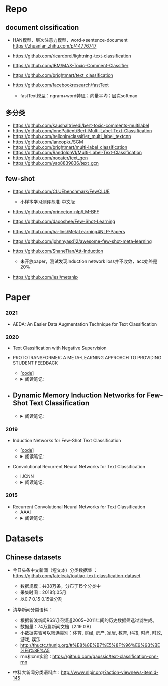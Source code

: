 

# Repo
## document clssification
- HAN模型，层次注意力模型，word->sentence-document https://zhuanlan.zhihu.com/p/44776747

- https://github.com/ricardorei/lightning-text-classification
- https://github.com/IBM/MAX-Toxic-Comment-Classifier
- https://github.com/brightmart/text_classification
- https://github.com/facebookresearch/fastText
  - fastText模型：ngram+word特征；向量平均；层次softmax

## 多分类
- https://github.com/kaushaltrivedi/bert-toxic-comments-multilabel
- https://github.com/lonePatient/Bert-Multi-Label-Text-Classification
- https://github.com/hellonlp/classifier_multi_label_textcnn
- https://github.com/lancopku/SGM
- https://github.com/brightmart/multi-label_classification
- https://github.com/RandolphVI/Multi-Label-Text-Classification
- https://github.com/nocater/text_gcn
- https://github.com/yao8839836/text_gcn


## few-shot

- https://github.com/CLUEbenchmark/FewCLUE
  - 小样本学习测评基准-中文版
- https://github.com/princeton-nlp/LM-BFF
- https://github.com/daooshee/Few-Shot-Learning
- https://github.com/ha-lins/MetaLearning4NLP-Papers
- https://github.com/johnnyasd12/awesome-few-shot-meta-learning

- https://github.com/ShaneTian/Att-Induction
  - 未开放paper，测试发现Induction network loss并不收敛，acc始终是20%
- https://github.com/iesl/metanlp

# Paper

### 2021

- AEDA: An Easier Data Augmentation Technique for Text Classification

### 2020

- Text Classification with Negative Supervision

- PROTOTRANSFORMER: A META-LEARNING APPROACH TO PROVIDING STUDENT FEEDBACK
  -  [[code]](https://github.com/mhw32/prototransformer-public)
  - <details>
    <summary>阅读笔记: </summary>
    1. paper主要应用在code相关的meta-learning任务中，并在NLP任务有很好的效果  <br>
    2. 使用robert对模型encoding，同时使用label embedding mean embedding作为一个token加入input，以此来融合side information  <br>
    3. 使用SMLMT作为self-supervise的训练方式  <br>
    4. details: 对于N-way K-shot C-query，采样时对每个类采样K个样本，然后对每个样本采样C个作为query；SMLMT并非是一个直接的分类问题，而是同一个类的support set和query set使用相同token mask；只希望正样本的距离比负样本的距离大就可以，所以推理时support set要包含真实类
    </details>

- Dynamic Memory Induction Networks for Few-Shot Text Classification
  - 
  - <details>
    <summary>阅读笔记: </summary>
    1. two stage：pretrained model on train datasets，同时得到记忆权重W  <br>
    2. meta-learning stage：使用动态记忆模块对支持集，记忆权重进行动态信息融合  <br>
    3. 将2得到的embedding和query set进行cos计算  <br>
    </details>

### 2019
- Induction Networks for Few-Shot Text Classification
  -  [[code]](https://github.com/wuzhiye7/Induction-Network-on-FewRel；https://github.com/zhongyuchen/few-shot-text-classification)
  - <details>
    <summary>阅读笔记: </summary>
    1. 采样一个episode，支持集（C个类别*K个样本），请求集（C*K）  <br>
    2. 多支持集和请求集的样本text都用encoder进行embedding，具体是LSTM，然后使用self-attention加权得到text的句子embedding  <br>
    3. 计算类别embedding：使用胶囊网络对每个样本进行嵌入，然后通过动态路由的方法加权类别的所有样本，得到类别embedding  <br>
    4. 类别embedding和query集样本的两个embedding计算mse得分。
    </details>

- Convolutional Recurrent Neural Networks for Text Classification
  - IJCNN  
  - <details>
    <summary>阅读笔记: </summary>
    1. 提出了一种卷积循环神经络，具体是先用两种scale的卷积核，然后用 Max pooing,将两种特征图 concat,然后再通过 Lstm网络  <br>
    <img src="./assets\CRNN.png" align="middle" />
    </details>

### 2015
- Recurrent Convolutional Neural Networks for Text Classification
  - AAAI  
  - <details>
    <summary>阅读笔记: </summary>
    1. 提出了一种循环卷积神经网络 ，本质是全通过循环神经网络，然后网经输出和输入embedding拼接，使用 tanh激活函数， Max pooling最后接一个线性层分类  <br>
    <img src="./assets\RCNN.png" align="middle" />
    </details>

# Datasets

## Chinese datasets
- 今日头条中文新闻（短文本）分类数据集 ：https://github.com/fateleak/toutiao-text-classfication-dataset
  - 数据规模：共38万条，分布于15个分类中
  - 采集时间：2018年05月
  - 以0.7 0.15 0.15做分割
  
- 清华新闻分类语料：
  - 根据新浪新闻RSS订阅频道2005~2011年间的历史数据筛选过滤生成。
  - 数据量：74万篇新闻文档（2.19 GB）
  - 小数据实验可以筛选类别：体育, 财经, 房产, 家居, 教育, 科技, 时尚, 时政, 游戏, 娱乐
  - http://thuctc.thunlp.org/#%E8%8E%B7%E5%8F%96%E9%93%BE%E6%8E%A5
  - rnn和cnn实验：https://github.com/gaussic/text-classification-cnn-rnn
  
- 中科大新闻分类语料库：http://www.nlpir.org/?action-viewnews-itemid-145